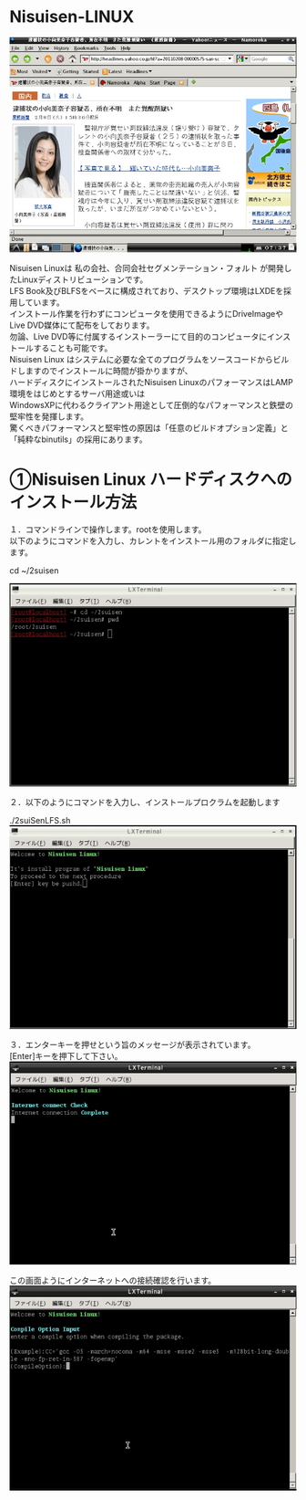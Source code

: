# Nisuisen-LINUX

![Nisuisenデスクトップ画面](html/1-12.jpg "hero")  
  
  
Nisuisen Linuxは 私の会社、合同会社セグメンテーション・フォルト が開発したLinuxディストリビューションです。  
LFS Book及びBLFSをベースに構成されており、デスクトップ環境はLXDEを採用しています。  
インストール作業を行わずにコンピュータを使用できるようにDriveImageやLive DVD媒体にて配布をしております。  
勿論、Live DVD等に付属するインストーラーにて目的のコンピュータにインストールすることも可能です。  
Nisuisen Linux はシステムに必要な全てのプログラムをソースコードからビルドしますのでインストールに時間が掛かりますが、  
ハードディスクにインストールされたNisuisen LinuxのパフォーマンスはLAMP環境をはじめとするサーバ用途或いは  
WindowsXPに代わるクライアント用途として圧倒的なパフォーマンスと鉄壁の堅牢性を発揮します。  
驚くべきパフォーマンスと堅牢性の原因は「任意のビルドオプション定義」と「純粋なbinutils」の採用にあります。  

# ①Nisuisen Linux ハードディスクへのインストール方法
１．コマンドラインで操作します。rootを使用します。  
以下のようにコマンドを入力し、カレントをインストール用のフォルダに指定します。  

cd ~/2suisen   

![Nisuisenデスクトップ画面](html/1-1.jpg "hero")  

２．以下のようにコマンドを入力し、インストールプロクラムを起動します  

./2suiSenLFS.sh  
![Nisuisenデスクトップ画面](html/1-2.jpg "hero")  

３．エンターキーを押せという旨のメッセージが表示されています。  
[Enter]キーを押下して下さい。  
![Nisuisenデスクトップ画面](html/1-3.jpg "hero")  

この画面ようにインターネットへの接続確認を行います。
![Nisuisenデスクトップ画面](html/1-3.5.jpg "hero")  
